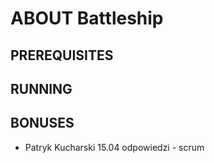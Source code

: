 # ABOUT Battleship

## PREREQUISITES 

## RUNNING 





## BONUSES

+ Patryk Kucharski 15.04 odpowiedzi - scrum
